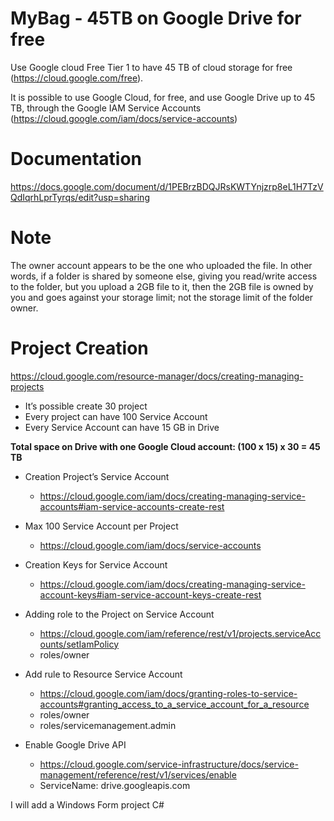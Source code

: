 # MyBag - 45TB on Google Drive for free
Use Google cloud Free Tier 1 to have 45 TB of cloud storage for free (https://cloud.google.com/free).

It is possible to use Google Cloud, for free, and use Google Drive up to 45 TB, through the Google IAM Service Accounts (https://cloud.google.com/iam/docs/service-accounts)

# Documentation
https://docs.google.com/document/d/1PEBrzBDQJRsKWTYnjzrp8eL1H7TzVQdIqrhLprTyrqs/edit?usp=sharing


# Note
The owner account appears to be the one who uploaded the file. In other words, if a folder is shared by someone else, giving you read/write access to the folder, but you upload a 2GB file to it, then the 2GB file is owned by you and goes against your storage limit; not the storage limit of the folder owner.


# Project Creation
https://cloud.google.com/resource-manager/docs/creating-managing-projects
- It’s possible create 30 project
- Every project can have 100 Service Account
- Every Service Account can have 15 GB in Drive

**Total space on Drive with one Google Cloud account: (100 x 15) x 30 = 45 TB**


+ Creation Project’s Service Account
  - https://cloud.google.com/iam/docs/creating-managing-service-accounts#iam-service-accounts-create-rest

+ Max 100 Service Account per Project
  - https://cloud.google.com/iam/docs/service-accounts 

+ Creation Keys for Service Account
  - https://cloud.google.com/iam/docs/creating-managing-service-account-keys#iam-service-account-keys-create-rest 

+ Adding role to the Project on Service Account
  - https://cloud.google.com/iam/reference/rest/v1/projects.serviceAccounts/setIamPolicy 
  - roles/owner

+ Add rule to Resource Service Account
  - https://cloud.google.com/iam/docs/granting-roles-to-service-accounts#granting_access_to_a_service_account_for_a_resource
  - roles/owner
  - roles/servicemanagement.admin

+ Enable Google Drive API
  - https://cloud.google.com/service-infrastructure/docs/service-management/reference/rest/v1/services/enable
  - ServiceName: drive.googleapis.com


I will add a Windows Form project C#
